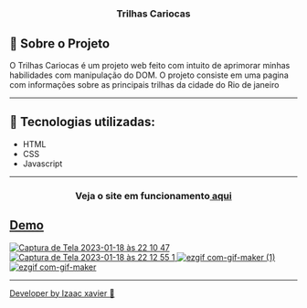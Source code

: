 # <h3 align="center">Trilhas Cariocas</h3>
## 📖 Sobre o Projeto
O Trilhas Cariocas é um projeto web feito com intuito de aprimorar minhas habilidades com manipulação do DOM. 
O projeto consiste em uma pagina com informações sobre as principais trilhas da cidade do Rio de janeiro

<hr>



## 🚀 Tecnologias utilizadas:
- HTML
- CSS
- Javascript
<hr>

<h3 align="center"> Veja o site em funcionamento<a href="https://dazzling-babka-4922fc.netlify.app/"</a> aqui</h3>

## Demo
![Captura de Tela 2023-01-18 às 22 10 47](https://user-images.githubusercontent.com/105816549/213332287-52f4f09d-2447-4bd3-8497-e69f15c21545.png)
![Captura de Tela 2023-01-18 às 22 12 55 1](https://user-images.githubusercontent.com/105816549/213332465-364437b1-9008-4c2f-b317-45a5b2c37dcd.png)
![ezgif com-gif-maker (1)](https://user-images.githubusercontent.com/105816549/213330694-7b722529-d7a1-47a9-ac43-096b5b94f3c6.gif)
![ezgif com-gif-maker](https://user-images.githubusercontent.com/105816549/213334859-2878ad53-1dd7-432c-a60f-ed7b09cc47c0.gif)
<hr>
Developer by Izaac xavier 💜
